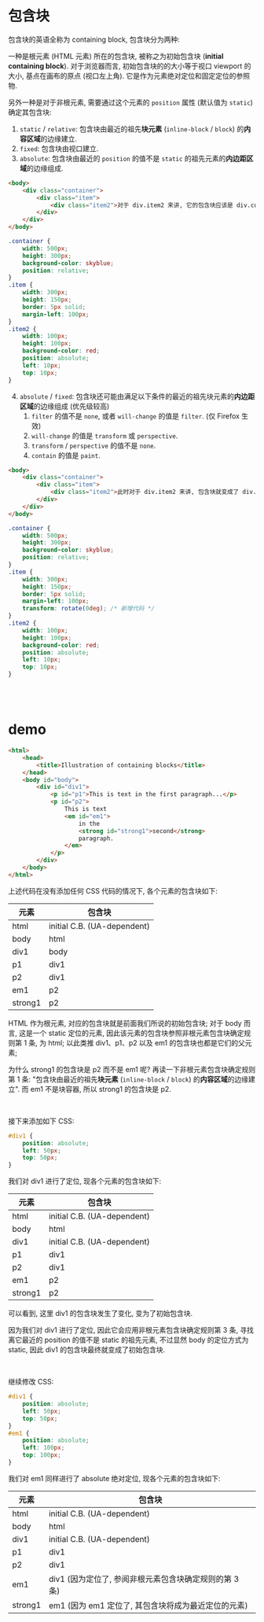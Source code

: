# 包含块

包含块的英语全称为 containing block, 包含块分为两种:

一种是根元素 (HTML 元素) 所在的包含块, 被称之为初始包含块 (**initial containing block**). 对于浏览器而言, 初始包含块的的大小等于视口 viewport 的大小, 基点在画布的原点 (视口左上角). 它是作为元素绝对定位和固定定位的参照物.

另外一种是对于非根元素, 需要通过这个元素的 `position` 属性 (默认值为 `static`) 确定其包含块:

1. `static` / `relative`: 包含块由最近的祖先**块元素** (`inline-block` / `block`) 的**内容区域**的边缘建立.
2. `fixed`: 包含块由视口建立.
3. `absolute`: 包含块由最近的 `position` 的值不是 `static` 的祖先元素的**内边距区域**的边缘组成.

```html
<body>
    <div class="container">
        <div class="item">
            <div class="item2">对于 div.item2 来讲, 它的包含块应该是 div.container, 而非 div.item</div>
        </div>
    </div>
</body>
```

```css
.container {
    width: 500px;
    height: 300px;
    background-color: skyblue;
    position: relative;
}
.item {
    width: 300px;
    height: 150px;
    border: 5px solid;
    margin-left: 100px;
}
.item2 {
    width: 100px;
    height: 100px;
    background-color: red;
    position: absolute;
    left: 10px;
    top: 10px;
}
```

4. `absolute` / `fixed`: 包含块还可能由满足以下条件的最近的祖先块元素的**内边距区域**的边缘组成 (优先级较高)
    1. `filter` 的值不是 `none`, 或者 `will-change` 的值是 `filter`. (仅 Firefox 生效)
    2. `will-change` 的值是 `transform` 或 `perspective`.
    3. `transform` / `perspective` 的值不是 `none`.
    4. `contain` 的值是 `paint`.

```html
<body>
    <div class="container">
        <div class="item">
            <div class="item2">此时对于 div.item2 来讲, 包含块就变成了 div.item</div>
        </div>
    </div>
</body>
```

```css
.container {
    width: 500px;
    height: 300px;
    background-color: skyblue;
    position: relative;
}
.item {
    width: 300px;
    height: 150px;
    border: 5px solid;
    margin-left: 100px;
    transform: rotate(0deg); /* 新增代码 */
}
.item2 {
    width: 100px;
    height: 100px;
    background-color: red;
    position: absolute;
    left: 10px;
    top: 10px;
}
```

<br><br>

# demo

```html
<html>
    <head>
        <title>Illustration of containing blocks</title>
    </head>
    <body id="body">
        <div id="div1">
            <p id="p1">This is text in the first paragraph...</p>
            <p id="p2">
                This is text
                <em id="em1">
                    in the
                    <strong id="strong1">second</strong>
                    paragraph.
                </em>
            </p>
        </div>
    </body>
</html>
```

上述代码在没有添加任何 CSS 代码的情况下, 各个元素的包含块如下:

| 元素    | 包含块                      |
| ------- | --------------------------- |
| html    | initial C.B. (UA-dependent) |
| body    | html                        |
| div1    | body                        |
| p1      | div1                        |
| p2      | div1                        |
| em1     | p2                          |
| strong1 | p2                          |

HTML 作为根元素, 对应的包含块就是前面我们所说的初始包含块; 对于 body 而言, 这是一个 static 定位的元素, 因此该元素的包含块参照非根元素包含块确定规则第 1 条, 为 html; 以此类推 div1、p1、p2 以及 em1 的包含块也都是它们的父元素;

为什么 strong1 的包含块是 p2 而不是 em1 呢? 再读一下非根元素包含块确定规则第 1 条: "包含块由最近的祖先**块元素** (`inline-block` / `block`) 的**内容区域**的边缘建立". 而 em1 不是块容器, 所以 strong1 的包含块是 p2.

<br>

接下来添加如下 CSS:

```css
#div1 {
    position: absolute;
    left: 50px;
    top: 50px;
}
```

我们对 div1 进行了定位, 现各个元素的包含块如下:

| 元素    | 包含块                      |
| ------- | --------------------------- |
| html    | initial C.B. (UA-dependent) |
| body    | html                        |
| div1    | initial C.B. (UA-dependent) |
| p1      | div1                        |
| p2      | div1                        |
| em1     | p2                          |
| strong1 | p2                          |

可以看到, 这里 div1 的包含块发生了变化, 变为了初始包含块.

因为我们对 div1 进行了定位, 因此它会应用非根元素包含块确定规则第 3 条, 寻找离它最近的 position 的值不是 static 的祖先元素, 不过显然 body 的定位方式为 static, 因此 div1 的包含块最终就变成了初始包含块.

<br>

继续修改 CSS:

```css
#div1 {
    position: absolute;
    left: 50px;
    top: 50px;
}
#em1 {
    position: absolute;
    left: 100px;
    top: 100px;
}
```

我们对 em1 同样进行了 absolute 绝对定位, 现各个元素的包含块如下:

| 元素    | 包含块                                                 |
| ------- | ------------------------------------------------------ |
| html    | initial C.B. (UA-dependent)                            |
| body    | html                                                   |
| div1    | initial C.B. (UA-dependent)                            |
| p1      | div1                                                   |
| p2      | div1                                                   |
| em1     | div1 (因为定位了, 参阅非根元素包含块确定规则的第 3 条) |
| strong1 | em1 (因为 em1 定位了, 其包含块将成为最近定位的元素)    |

<br>
